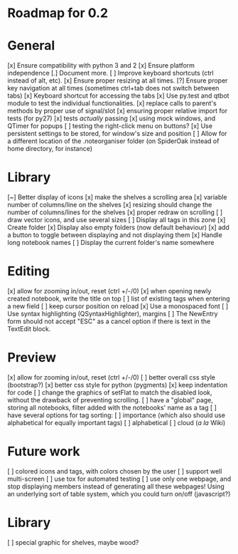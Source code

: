 Roadmap for 0.2
===============

# General
[x] Ensure compatibility with python 3 and 2
[x] Ensure platform independence
[.] Document more.
[ ] Improve keyboard shortcuts (ctrl instead of alt, etc).
[x] Ensure proper resizing at all times.
[?] Ensure proper key navigation at all times (sometimes ctrl+tab does not
    switch between tabs)
[x] Keyboard shortcut for accessing the tabs
[x] Use py.test and qtbot module to test the individual functionalities.
    [x] replace calls to parent's methods by proper use of signal/slot
    [x] ensuring proper relative import for tests (for py27)
    [x] tests *actually* passing
    [x] using mock windows, and QTimer for popups
    [ ] testing the right-click menu on buttons?
[x] Use persistent settings to be stored, for window's size and position
[ ] Allow for a different location of the .noteorganiser folder (on SpiderOak
    instead of home directory, for instance)

# Library
[~] Better display of icons
    [x] make the shelves a scrolling area
    [x] variable number of columns/line on the shelves
    [x] resizing should change the number of columns/lines for the shelves
    [x] proper redraw on scrolling
    [ ] draw vector icons, and use several sizes
[ ] Display all tags in this zone
[x] Create folder
[x] Display also empty folders (now default behaviour)
    [x] add a button to toggle between displaying and not displaying them
[x] Handle long notebook names
[ ] Display the current folder's name somewhere

# Editing
[x] allow for zooming in/out, reset (ctrl +/-/0)
[x] when opening newly created notebook, write the title on top
[ ] list of existing tags when entering a new field
[ ] keep cursor position on reload
[x] Use a monospaced font
[ ] Use syntax highlighting (QSyntaxHighlighter), margins
[ ] The NewEntry form should not accept "ESC" as a cancel option if there is
    text in the TextEdit block.

# Preview
[x] allow for zooming in/out, reset (ctrl +/-/0)
[ ] better overall css style (bootstrap?)
[x] better css style for python (pygments)
[x] keep indentation for code
[ ] change the graphics of setFlat to match the disabled look, without the
    drawback of preventing scrolling.
[ ] have a "global" page, storing all notebooks, filter added with the
    notebooks' name as a tag
[ ] have several options for tag sorting:
    [ ] importance (which also should use alphabetical for equally important tags)
    [ ] alphabetical
    [ ] cloud (*a la* Wiki)


Future work
===========

[ ] colored icons and tags, with colors chosen by the user
[ ] support well multi-screen
[ ] use tox for automated testing
[ ] use only one webpage, and stop displaying members instead of generating all
    these webpages! Using an underlying sort of table system, which you could
    turn on/off (javascript?)

# Library
[ ] special graphic for shelves, maybe wood?
